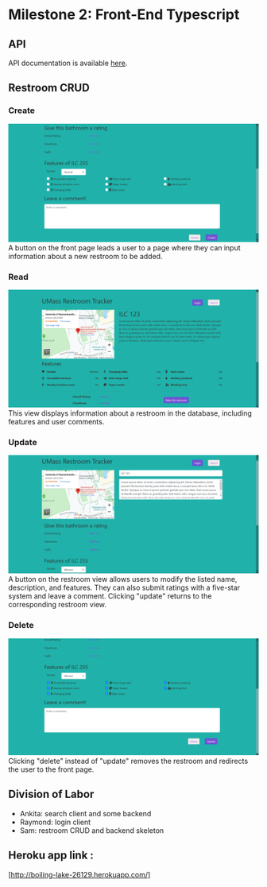 # Milestone 2: Front-End Typescript

## API

API documentation is available [here](https://docs.google.com/document/d/1c31cUi0dC66n8w7lVmq3Tw-KCG-3hsgRvamOfF9ZKB4/edit?usp=sharing).

## Restroom CRUD
### Create
![Creating a restroom](/docs/screenshots/restroom-create.PNG)
A button on the front page leads a user to a page where they can input information about a new restroom to be added.

### Read
![Reading a restroom](/docs/screenshots/restroom-read.PNG)
This view displays information about a restroom in the database, including features and user comments.

### Update
![Updating a restroom](/docs/screenshots/restroom-update.PNG)
A button on the restroom view allows users to modify the listed name, description, and features. They can also submit ratings with a five-star system and leave a comment. Clicking "update" returns to the corresponding restroom view.

### Delete
![Deleting a restroom](/docs/screenshots/restroom-delete.PNG)
Clicking "delete" instead of "update" removes the restroom and redirects the user to the front page.

## Division of Labor
- Ankita: search client and some backend 
- Raymond: login client
- Sam: restroom CRUD and backend skeleton

## Heroku app link : 
[http://boiling-lake-26129.herokuapp.com/]
